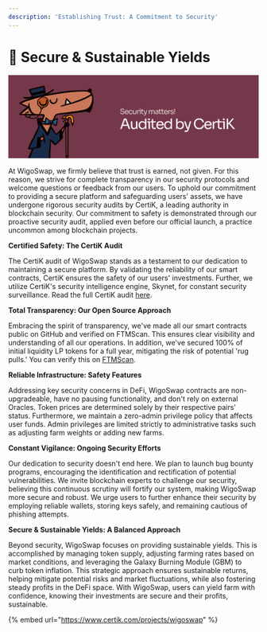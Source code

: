 ```yaml
---
description: 'Establishing Trust: A Commitment to Security'
---
```


# 🔐 Secure & Sustainable Yields

![](../.gitbook/assets/Cover-CertiK.jpg)

At WigoSwap, we firmly believe that trust is earned, not given. For this reason, we strive for complete transparency in our security protocols and welcome questions or feedback from our users. To uphold our commitment to providing a secure platform and safeguarding users' assets, we have undergone rigorous security audits by CertiK, a leading authority in blockchain security. Our commitment to safety is demonstrated through our proactive security audit, applied even before our official launch, a practice uncommon among blockchain projects.



**Certified Safety: The CertiK Audit**

The CertiK audit of WigoSwap stands as a testament to our dedication to maintaining a secure platform. By validating the reliability of our smart contracts, CertiK ensures the safety of our users' investments. Further, we utilize CertiK's security intelligence engine, Skynet, for constant security surveillance. Read the full CertiK audit [here](https://www.certik.com/projects/wigoswap).



**Total Transparency: Our Open Source Approach**

Embracing the spirit of transparency, we've made all our smart contracts public on GitHub and verified on FTMScan. This ensures clear visibility and understanding of all our operations. In addition, we've secured 100% of initial liquidity LP tokens for a full year, mitigating the risk of potential 'rug pulls.' You can verify this on [FTMScan](https://ftmscan.com/tx/0x47e0c57c360b64a1e0be3696623bb8144ace737d433e6d83f9796e05007c7c41).



**Reliable Infrastructure: Safety Features**

Addressing key security concerns in DeFi, WigoSwap contracts are non-upgradeable, have no pausing functionality, and don't rely on external Oracles. Token prices are determined solely by their respective pairs' status. Furthermore, we maintain a zero-admin privilege policy that affects user funds. Admin privileges are limited strictly to administrative tasks such as adjusting farm weights or adding new farms.



**Constant Vigilance: Ongoing Security Efforts**

Our dedication to security doesn't end here. We plan to launch bug bounty programs, encouraging the identification and rectification of potential vulnerabilities. We invite blockchain experts to challenge our security, believing this continuous scrutiny will fortify our system, making WigoSwap more secure and robust. We urge users to further enhance their security by employing reliable wallets, storing keys safely, and remaining cautious of phishing attempts.



**Secure & Sustainable Yields: A Balanced Approach**

Beyond security, WigoSwap focuses on providing sustainable yields. This is accomplished by managing token supply, adjusting farming rates based on market conditions, and leveraging the Galaxy Burning Module (GBM) to curb token inflation. This strategic approach ensures sustainable returns, helping mitigate potential risks and market fluctuations, while also fostering steady profits in the DeFi space. With WigoSwap, users can yield farm with confidence, knowing their investments are secure and their profits, sustainable.



{% embed url="https://www.certik.com/projects/wigoswap" %}

